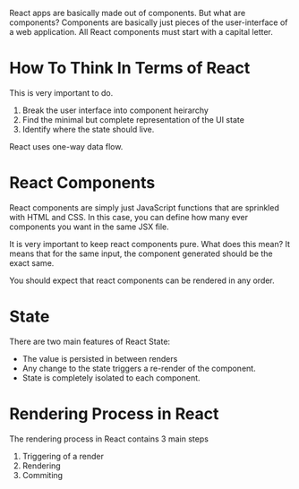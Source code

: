 React apps are basically made out of components. But what are components? Components are basically just pieces of the user-interface of a web application. All React components must start with a capital letter.
# How To Think In Terms of React
This is very important to do. 
1. Break the user interface into component heirarchy
2. Find the minimal but complete representation of the UI state
3. Identify where the state should live.

React uses one-way data flow. 
# React Components
React components are simply just JavaScript functions that are sprinkled with HTML and CSS. In this case, you can define how many ever components you want in the same JSX file.

It is very important to keep react components pure. What does this mean? It means that for the same input, the component generated should be the exact same. 

You should expect that react components can be rendered in any order. 
# State
There are two main features of React State:
- The value is persisted in between renders
- Any change to the state triggers a re-render of the component.
- State is completely isolated to each component.
# Rendering Process in React
The rendering process in React contains 3 main steps
1. Triggering of a render
2. Rendering
3. Commiting
